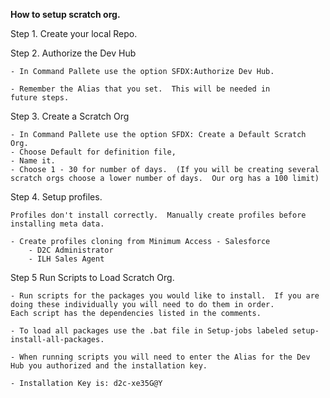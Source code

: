 **How to setup scratch org.**

Step 1.  Create your local Repo.

Step 2.  Authorize the Dev Hub   
    
    - In Command Pallete use the option SFDX:Authorize Dev Hub.

    - Remember the Alias that you set.  This will be needed in 
    future steps.

Step 3.  Create a Scratch Org

    - In Command Pallete use the option SFDX: Create a Default Scratch Org.
    - Choose Default for definition file, 
    - Name it.  
    - Choose 1 - 30 for number of days.  (If you will be creating several scratch orgs choose a lower number of days.  Our org has a 100 limit)

Step 4.  Setup profiles.

    Profiles don't install correctly.  Manually create profiles before installing meta data.

    - Create profiles cloning from Minimum Access - Salesforce
        - D2C Administrator
        - ILH Sales Agent
Step 5  Run Scripts to Load Scratch Org.

    - Run scripts for the packages you would like to install.  If you are doing these individually you will need to do them in order.  
    Each script has the dependencies listed in the comments. 

    - To load all packages use the .bat file in Setup-jobs labeled setup-install-all-packages.

    - When running scripts you will need to enter the Alias for the Dev Hub you authorized and the installation key.

    - Installation Key is: d2c-xe35G@Y